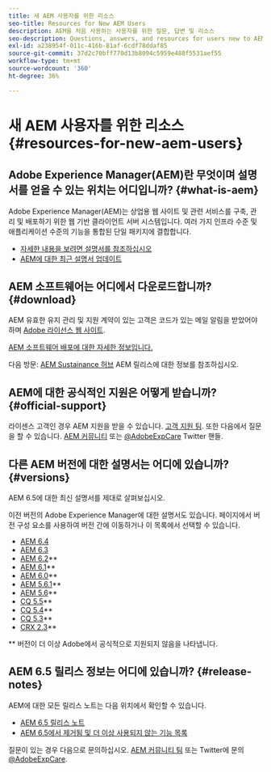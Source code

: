 ```yaml
---
title: 새 AEM 사용자를 위한 리소스
seo-title: Resources for New AEM Users
description: AEM을 처음 사용하는 사용자를 위한 질문, 답변 및 리소스
seo-description: Questions, answers, and resources for users new to AEM
exl-id: a238954f-011c-416b-81af-6cdf78ddaf85
source-git-commit: 37d2c70bff770d13b8094c5959e488f5531aef55
workflow-type: tm+mt
source-wordcount: '360'
ht-degree: 36%

---
```


# 새 AEM 사용자를 위한 리소스 {#resources-for-new-aem-users}

## Adobe Experience Manager(AEM)란 무엇이며 설명서를 얻을 수 있는 위치는 어디입니까? {#what-is-aem}

Adobe Experience Manager(AEM)는 상업용 웹 사이트 및 관련 서비스를 구축, 관리 및 배포하기 위한 웹 기반 클라이언트 서버 시스템입니다. 여러 가지 인프라 수준 및 애플리케이션 수준의 기능을 통합된 단일 패키지에 결합합니다.

* [자세한 내용을 보려면 설명서를 참조하십시오](/help/sites-deploying/home.md)
* [AEM에 대한 최근 설명서 업데이트](https://helpx.adobe.com/kr/experience-manager/documentation-updates.html)

## AEM 소프트웨어는 어디에서 다운로드합니까? {#download}

AEM 유효한 유지 관리 및 지원 계약이 있는 고객은 코드가 있는 메일 알림을 받았어야 하며 [Adobe 라이선스 웹 사이트](https://licensing.adobe.com/).

[AEM 소프트웨어 배포에 대한 자세한 정보입니다.](/help/sites-deploying/home.md)

다음 방문: [AEM Sustainance 허브](https://helpx.adobe.com/kr/experience-manager/aem-releases-updates.html) AEM 릴리스에 대한 정보를 참조하십시오.

## AEM에 대한 공식적인 지원은 어떻게 받습니까? {#official-support}

라이센스 고객인 경우 AEM 지원을 받을 수 있습니다. [고객 지원 팀](https://helpx.adobe.com/kr/marketing-cloud/contact-support.html). 또한 다음에서 질문을 할 수 있습니다. [AEM 커뮤니티](https://forums.adobe.com/community/experience-cloud/marketing-cloud/experience-manager) 또는 [@AdobeExpCare](https://twitter.com/adobeexpcare) Twitter 핸들.

## 다른 AEM 버전에 대한 설명서는 어디에 있습니까? {#versions}

AEM 6.5에 대한 최신 설명서를 제대로 살펴보십시오.

이전 버전의 Adobe Experience Manager에 대한 설명서도 있습니다. 페이지에서 버전 구성 요소를 사용하여 버전 간에 이동하거나 이 목록에서 선택할 수 있습니다.

* [AEM 6.4](https://helpx.adobe.com/kr/support/experience-manager/6-4.html)
* [AEM 6.3](https://helpx.adobe.com/kr/support/experience-manager/6-3.html)
* [AEM 6.2](https://helpx.adobe.com/kr/support/experience-manager/6-2.html)**
* [AEM 6.1](https://docs.adobe.com/docs/en/aem/6-1.html)**
* [AEM 6.0](https://docs.adobe.com/docs/en/aem/6-0.html)**
* [AEM 5.6.1](https://helpx.adobe.com/kr/experience-manager/aem-previous-versions.html)**
* [AEM 5.6](https://helpx.adobe.com/kr/experience-manager/aem-previous-versions.html)**
* [CQ 5.5](https://helpx.adobe.com/kr/experience-manager/aem-previous-versions.html)**
* [CQ 5.4](https://helpx.adobe.com/kr/experience-manager/aem-previous-versions.html)**
* [CQ 5.3](https://helpx.adobe.com/kr/experience-manager/aem-previous-versions.html)**
* [CRX 2.3](https://helpx.adobe.com/kr/experience-manager/aem-previous-versions.html)**

** 버전이 더 이상 Adobe에서 공식적으로 지원되지 않음을 나타냅니다.

## AEM 6.5 릴리스 정보는 어디에 있습니까? {#release-notes}

AEM에 대한 모든 릴리스 노트는 다음 위치에서 확인할 수 있습니다.

* [AEM 6.5 릴리스 노트](/help/release-notes/home.md)
* [AEM 6.5에서 제거됨 및 더 이상 사용되지 않는 기능 목록](/help/release-notes/deprecated-removed-features.md)

질문이 있는 경우 다음으로 문의하십시오. [AEM 커뮤니티 팀](https://help-forums.adobe.com/content/adobeforums/en/experience-manager-forum/adobe-experience-manager.html) 또는 Twitter에 문의 [@AdobeExpCare](https://twitter.com/adobeexpcare).
